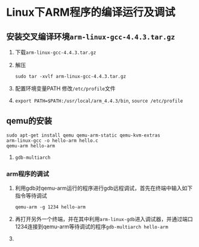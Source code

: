 # Linux下ARM程序的编译运行及调试

## 安装交叉编译环境`arm-linux-gcc-4.4.3.tar.gz`

1. 下载`arm-linux-gcc-4.4.3.tar.gz`

2. 解压

   ```shell
   sudo tar -xvlf arm-linux-gcc-4.4.3.tar.gz
   ```

3. 配置环境变量PATH 修改`/etc/profile`文件

4. `export PATH=$PATH:/usr/local/arm_4.4.3/bin`, `source /etc/profile`

## qemu的安装

```shell
sudo apt-get install qemu qemu-arm-static qemu-kvm-extras
arm-linux-gcc -o hello-arm hello.c
qemu-arm hello-arm
```

1. `gdb-multiarch`

### arm程序的调试

1. 利用gdb对qemu-arm运行的程序进行gdb远程调试，首先在终端中输入如下指令等待调试

   ```shell
   qemu-arm -g 1234 hello-arm
   ```

2. 再打开另外一个终端，并在其中利用`arm-linux-gdb`进入调试器，并通过端口1234连接到qemu-arm等待调试的程序`gdb-multiarch hello-arm`

3. 